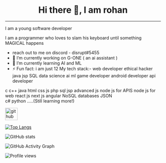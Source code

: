 <H1> <center> Hi there 👋, I am rohan </center></h1>
<hr>
I am a young software developer


I am a programmer who loves to slam his keyboard until something MAGICAL happens
- reach out to me on discord - disrupt#5455
- 🔭 I’m currently working on G-ONE ( an ai assistant )
- 🌱 I’m currently learning AI and ML
- ⚡ Fun fact: i am just 12
My tech stack:-
web developer 
ethical hacker
java 
jsp 
SQL 
data science 
ai
ml
game developer 
android developer 
api developer

c
c++
java
html
css
js
php
sql
jsp
advanced js
node js for APIS
node js for web
react js
next js
angular
NoSQL databases 
JSON  
c#
python .....(Still learning more!)

[<img src='https://cdn.jsdelivr.net/npm/simple-icons@3.0.1/icons/github.svg' alt='github' height='40'>](https://github.com/rohanCoderMan)

[![Top Langs](https://github-readme-stats.vercel.app/api/top-langs/?username=rohanCoderMan)](https://github.com/anuraghazra/github-readme-stats)

![GitHub stats](https://github-readme-stats.vercel.app/api?username=rohanCoderMan&show_icons=true&count_private=true)  

![GitHub Activity Graph](https://activity-graph.herokuapp.com/graph?username=rohanCoderMan)  

![Profile views](https://gpvc.arturio.dev/rohanCoderMan) 
